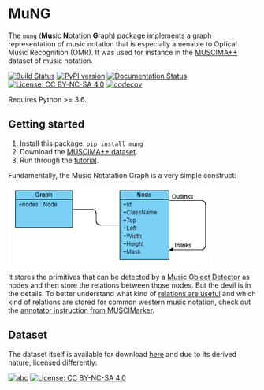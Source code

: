 # MuNG

The ``mung`` (**Mu**sic **N**otation **G**raph) package implements a graph representation
 of music notation that is especially amenable to Optical Music Recognition (OMR).
It was used for instance in the [MUSCIMA++](https://ufal.mff.cuni.cz/muscima) dataset of music notation.

[![Build Status](https://travis-ci.org/OMR-Research/mung.svg?branch=master)](https://travis-ci.org/OMR-Research/mung)
[![PyPI version](https://badge.fury.io/py/mung.svg)](https://badge.fury.io/py/mung)
[![Documentation Status](https://readthedocs.org/projects/mung/badge/?version=latest)](https://mung.readthedocs.io/en/latest/?badge=latest)
[![License: CC BY-NC-SA 4.0](https://img.shields.io/badge/License-MIT-brightgreen.svg)](LICENSE.txt)
[![codecov](https://codecov.io/gh/OMR-Research/mung/branch/master/graph/badge.svg)](https://codecov.io/gh/OMR-Research/mung)

Requires Python >= 3.6.


## Getting started

1. Install this package: ``pip install mung``
2. Download the [MUSCIMA++ dataset](https://github.com/OMR-Research/muscima-pp).
3. Run through the [tutorial](https://muscima.readthedocs.io/en/latest/Tutorial.html#tutorial).

Fundamentally, the Music Notatation Graph is a very simple construct:

![](doc/MuNG%20Class%20Diagram.png)

It stores the primitives that can be detected by a [Music Object Detector](https://github.com/apacha/MusicObjectDetector-TF)
as nodes and then store the relations between those nodes. But the devil is
in the details. To better understand what kind of [relations are useful](https://archives.ismir.net/ismir2019/paper/000006.pdf) 
and which kind of relations are stored for common western music notation, check out the
[annotator instruction from MUSCIMarker](https://muscimarker.readthedocs.io/en/latest/instructions.html).



## Dataset
The dataset itself is available for download
[here](https://github.com/OMR-Research/muscima-pp) and due to its derived nature, licensed differently:

[![abc](https://img.shields.io/badge/Dataset_Version-2.0-brightgreen.svg)](https://github.com/OMR-Research/muscima-pp)
[![License: CC BY-NC-SA 4.0](https://img.shields.io/badge/License-CC%20BY--NC--SA%204.0-blue.svg)](https://creativecommons.org/licenses/by-nc-sa/4.0/)
